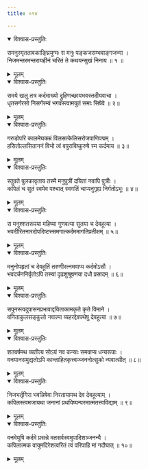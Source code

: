 ```yaml
---
title: ०१४

---
```

<div class="audioEmbed"  caption="सीतालक्ष्मी-वाचनम्" src="https://archive.org/download/nArAyaNIyam-shlokawise-audio/014/014_01.mp3"></div>
<details open><summary>विश्वास-प्रस्तुतिः</summary>

समनुस्मृततावकाङ्घ्रियुग्मः स मनुः पङ्कजसम्भवाङ्गजन्मा ।  
निजमन्तरमन्तरायहीनं चरितं ते कथयन्सुखं निनाय ॥ १ ॥
</details>
<details><summary>मूलम्</summary>

समनुस्मृततावकाङ्घ्रियुग्मः स मनुः पङ्कजसम्भवाङ्गजन्मा ।  
निजमन्तरमन्तरायहीनं चरितं ते कथयन्सुखं निनाय ॥ १ ॥
</details>



<div class="audioEmbed"  caption="सीतालक्ष्मी-वाचनम्" src="https://archive.org/download/nArAyaNIyam-shlokawise-audio/014/014_02.mp3"></div>
<details open><summary>विश्वास-प्रस्तुतिः</summary>

समये खलु तत्र कर्दमाख्यो द्रुहिणच्छायभवस्तदीयवाचा ।  
धृतसर्गरसो निसर्गरम्यं भगवंस्त्वामयुतं समाः सिषेवे ॥ २॥
</details>
<details><summary>मूलम्</summary>

समये खलु तत्र कर्दमाख्यो द्रुहिणच्छायभवस्तदीयवाचा ।  
धृतसर्गरसो निसर्गरम्यं भगवंस्त्वामयुतं समाः सिषेवे ॥ २॥
</details>



<div class="audioEmbed"  caption="सीतालक्ष्मी-वाचनम्" src="https://archive.org/download/nArAyaNIyam-shlokawise-audio/014/014_03.mp3"></div>
<details open><summary>विश्वास-प्रस्तुतिः</summary>

गरुडोपरि कालमेघकम्रं विलसत्केलिसरोजपाणिपद्मम् ।  
हसितोल्लसिताननं विभो त्वं वपुराविष्कुरुषे स्म कर्दमाय ॥ ३॥
</details>
<details><summary>मूलम्</summary>

गरुडोपरि कालमेघकम्रं विलसत्केलिसरोजपाणिपद्मम् ।  
हसितोल्लसिताननं विभो त्वं वपुराविष्कुरुषे स्म कर्दमाय ॥ ३॥
</details>



<div class="audioEmbed"  caption="सीतालक्ष्मी-वाचनम्" src="https://archive.org/download/nArAyaNIyam-shlokawise-audio/014/014_04.mp3"></div>
<details open><summary>विश्वास-प्रस्तुतिः</summary>

स्तुवते पुलकावृताय तस्मै मनुपुत्रीं दयितां नवापि पुत्रीः ।  
कपिलं च सुतं स्वमेव पश्चात् स्वगतिं चाप्यनुगृह्य निर्गतोऽभूः ॥ ४॥
</details>
<details><summary>मूलम्</summary>

स्तुवते पुलकावृताय तस्मै मनुपुत्रीं दयितां नवापि पुत्रीः ।  
कपिलं च सुतं स्वमेव पश्चात् स्वगतिं चाप्यनुगृह्य निर्गतोऽभूः ॥ ४॥
</details>



<div class="audioEmbed"  caption="सीतालक्ष्मी-वाचनम्" src="https://archive.org/download/nArAyaNIyam-shlokawise-audio/014/014_05.mp3"></div>
<details open><summary>विश्वास-प्रस्तुतिः</summary>

स मनुश्शतरूपया महिष्या गुणवत्या सुतया च देवहूत्या ।  
भवदीरितनारदोपदिष्टस्समगात्कर्दममागतिप्रतीक्षम् ॥ ५॥
</details>
<details><summary>मूलम्</summary>

स मनुश्शतरूपया महिष्या गुणवत्या सुतया च देवहूत्या ।  
भवदीरितनारदोपदिष्टस्समगात्कर्दममागतिप्रतीक्षम् ॥ ५॥
</details>



<div class="audioEmbed"  caption="सीतालक्ष्मी-वाचनम्" src="https://archive.org/download/nArAyaNIyam-shlokawise-audio/014/014_06.mp3"></div>
<details open><summary>विश्वास-प्रस्तुतिः</summary>

मनुनोपहृतां च देवहूतिं तरुणीरत्नमवाप्य कर्दमोऽसौ ।  
भवदर्चननिर्वृतोऽपि तस्यां दृढशुश्रूषणया दधौ प्रसादम् ॥ ६॥
</details>
<details><summary>मूलम्</summary>

मनुनोपहृतां च देवहूतिं तरुणीरत्नमवाप्य कर्दमोऽसौ ।  
भवदर्चननिर्वृतोऽपि तस्यां दृढशुश्रूषणया दधौ प्रसादम् ॥ ६॥
</details>



<div class="audioEmbed"  caption="सीतालक्ष्मी-वाचनम्" src="https://archive.org/download/nArAyaNIyam-shlokawise-audio/014/014_07.mp3"></div>
<details open><summary>विश्वास-प्रस्तुतिः</summary>

सपुनस्त्वदुपासनप्रभावाद्दयिताकामकृते कृते विमाने ।  
वनिताकुलसङ्कुलो नवात्मा व्यहरद्देवपथेषु देवहूत्या ॥ ७॥
</details>
<details><summary>मूलम्</summary>

सपुनस्त्वदुपासनप्रभावाद्दयिताकामकृते कृते विमाने ।  
वनिताकुलसङ्कुलो नवात्मा व्यहरद्देवपथेषु देवहूत्या ॥ ७॥
</details>



<div class="audioEmbed"  caption="सीतालक्ष्मी-वाचनम्" src="https://archive.org/download/nArAyaNIyam-shlokawise-audio/014/014_08.mp3"></div>
<details open><summary>विश्वास-प्रस्तुतिः</summary>

शतवर्षमथ व्यतीत्य सोऽयं नव कन्याः समवाप्य धन्यरूपाः ।  
वनयानसमुद्यतोऽपि कान्ताहितकृत्त्वज्जननोत्सुको न्यवात्सीत् ॥ ८॥
</details>
<details><summary>मूलम्</summary>

शतवर्षमथ व्यतीत्य सोऽयं नव कन्याः समवाप्य धन्यरूपाः ।  
वनयानसमुद्यतोऽपि कान्ताहितकृत्त्वज्जननोत्सुको न्यवात्सीत् ॥ ८॥
</details>



<div class="audioEmbed"  caption="सीतालक्ष्मी-वाचनम्" src="https://archive.org/download/nArAyaNIyam-shlokawise-audio/014/014_09.mp3"></div>
<details open><summary>विश्वास-प्रस्तुतिः</summary>

निजभर्तृगिरा भवन्निषेवा निरतायामथ देव देवहूत्याम् ।  
कपिलस्त्वमजायथा जनानां प्रथयिष्यन्परमात्मतत्त्वविद्याम् ॥ ९॥
</details>
<details><summary>मूलम्</summary>

निजभर्तृगिरा भवन्निषेवा निरतायामथ देव देवहूत्याम् ।  
कपिलस्त्वमजायथा जनानां प्रथयिष्यन्परमात्मतत्त्वविद्याम् ॥ ९॥
</details>



<div class="audioEmbed"  caption="सीतालक्ष्मी-वाचनम्" src="https://archive.org/download/nArAyaNIyam-shlokawise-audio/014/014_10.mp3"></div>
<details open><summary>विश्वास-प्रस्तुतिः</summary>

वनमेयुषि कर्दमे प्रसन्ने मतसर्वस्वमुपादिशञ्जनन्यै ।  
कपिलात्मक वायुमदिरेशत्वरितं त्वं परिपाहि मां गदौघात् ॥ १०॥
</details>
<details><summary>मूलम्</summary>

वनमेयुषि कर्दमे प्रसन्ने मतसर्वस्वमुपादिशञ्जनन्यै ।  
कपिलात्मक वायुमदिरेशत्वरितं त्वं परिपाहि मां गदौघात् ॥ १०॥
</details>

